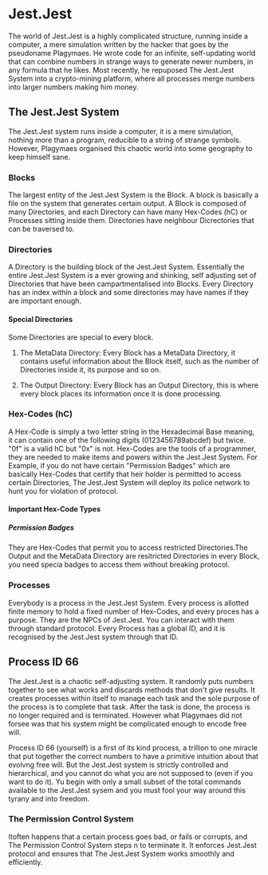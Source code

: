 # Jest.Jest

The world of Jest.Jest is a highly complicated structure, running inside a computer, a mere simulation written by the hacker that goes by the pseudoname Plagymaes. He wrote code for an infinite, self-updating world that can combine numbers in strange ways to generate newer numbers, in any formula that he likes. Most recently, he repuposed The Jest.Jest System into a crypto-mining platform, where all processes merge numbers into larger numbers making him money.

## The Jest.Jest System

The Jest.Jest system runs inside a computer, it is a mere simulation, nothing more than a program, reducible to a string of strange symbols. However, Plagymaes organised this chaotic world into some geography to keep himself sane.

### Blocks

The largest entity of the Jest.Jest System is the Block. A block is basically a file on the system that generates certain output. A Block is composed of many Directories, and each Directory can have many Hex-Codes (hC) or Processes sitting inside them. Directories have neighbour Dicrectories that can be traversed to.

### Directories

A Directory is the building block of the Jest.Jest System. Essentially the entire Jest.Jest System is a ever growing and shinking, self adjusting set of Directories that have been campartmentalised into Blocks. Every Directory has an index within a block and some directories may have names if they are important enough.

#### Special Directories

Some Directories are special to every block.

1) The MetaData Directory: Every Block has a MetaData Directory, it contains useful information about the Block itself, such as the number of Directories inside it, its purpose and so on.

2) The Output Directory: Every Block has an Output Directory, this is where every block places its information once it is done processing.

### Hex-Codes (hC)

A Hex-Code is simply a two letter string in the Hexadecimal Base meaning, it can contain one of the following digits (0123456789abcdef) but twice. "0f" is a valid hC but "0x" is not. Hex-Codes are the tools of a programmer, they are needed to make items and powers within the Jest.Jest System. For Example, if you do not have certain "Permission Badges" which are basically Hex-Codes that certify that heir holder is permitted to access certain Directories, The Jest.Jest System will deploy its police network to hunt you for violation of protocol.

#### Important Hex-Code Types

##### Permission Badges
They are Hex-Codes that permit you to access restricted Directories.The Output and the MetaData Directory are resitricted Directories in every Block, you need specia badges to access them without breaking protocol.

### Processes

Everybody is a process in the Jest.Jest System. Every process is allotted finite memory to hold a fixed number of Hex-Codes, and every proces has a purpose. They are the NPCs of Jest.Jest. You can interact with them through standard protocol. Every Process has a global ID, and it is recognised by the Jest.Jest system through that ID.

## Process ID 66

The Jest.Jest is a chaotic self-adjusting system. It randomly puts numbers together to see what works and discards methods that don't give results. It creates processes within itself to manage each task and the sole purpose of the process is to complete that task. After the task is done, the process is no longer required and is terminated. However what Plagymaes did not forsee was that his system might be complicated enough to encode free will.

Process ID 66 (yourself) is a first of its kind process, a trillion to one miracle that put together the correct numbers to have a primitive intuition about that evolvng free will. But the Jest.Jest system is strictly controlled and hierarchical, and you cannot do what you are not supposed to (even if you want to do it). Yu begin with only a small subset of the total commands available to the Jest.Jest sysem and you must fool your way around this tyrany and into freedom.

### The Permission Control System

Itoften happens that a certain process goes bad, or fails or corrupts, and The Permission Control System steps n to terminate it. It enforces Jest.Jest protocol and ensures that The Jest.Jest System works smoothly and efficiently.
